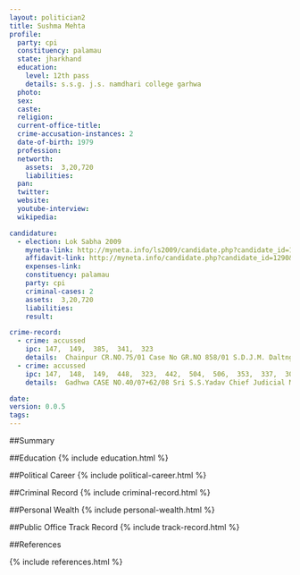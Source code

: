 ```yaml
---
layout: politician2
title: Sushma Mehta
profile: 
  party: cpi
  constituency: palamau
  state: jharkhand
  education: 
    level: 12th pass
    details: s.s.g. j.s. namdhari college garhwa
  photo: 
  sex: 
  caste: 
  religion: 
  current-office-title: 
  crime-accusation-instances: 2
  date-of-birth: 1979
  profession: 
  networth: 
    assets:  3,20,720
    liabilities: 
  pan: 
  twitter: 
  website: 
  youtube-interview: 
  wikipedia: 

candidature: 
  - election: Lok Sabha 2009
    myneta-link: http://myneta.info/ls2009/candidate.php?candidate_id=1290
    affidavit-link: http://myneta.info/candidate.php?candidate_id=1290&scan=original
    expenses-link: 
    constituency: palamau 
    party: cpi
    criminal-cases: 2
    assets:  3,20,720
    liabilities: 
    result:  

crime-record: 
  - crime: accussed
    ipc: 147,  149,  385,  341,  323
    details:  Chainpur CR.NO.75/01 Case No GR.NO 858/01 S.D.J.M. Daltnganj GR858/01 29.11.02  
  - crime: accussed
    ipc: 147,  148,  149,  448,  323,  442,  504,  506,  353,  337,  307,  295A,  385,  341
    details:  Gadhwa CASE NO.40/07+62/08 Sri S.S.Yadav Chief Judicial Magistrate judicialMagistrate  Daltanganj 21.11.2002  

date: 
version: 0.0.5
tags: 
---
```

##Summary


##Education
{% include education.html %}


##Political Career
{% include political-career.html %}


##Criminal Record
{% include criminal-record.html %}


##Personal Wealth
{% include personal-wealth.html %}


##Public Office Track Record
{% include track-record.html %}


##References


{% include references.html %}